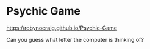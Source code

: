 # Psychic Game

https://robynocraig.github.io/Psychic-Game

Can you guess what letter the computer is thinking of?
